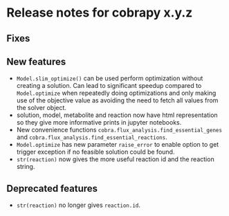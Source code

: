 # Release notes for cobrapy x.y.z

## Fixes

## New features

- `Model.slim_optimize()` can be used perform optimization without
  creating a solution. Can lead to significant speedup compared to
  `Model.optimize` when repeatedly doing optimizations and only making
  use of the objective value as avoiding the need to fetch all values
  from the solver object.
- solution, model, metabolite and reaction now have html
  representation so they give more informative prints in jupyter
  notebooks.
- New convenience functions `cobra.flux_analysis.find_essential_genes` and
  `cobra.flux_analysis.find_essential_reactions`.
- `Model.optimize` has new parameter `raise_error` to enable option to
  get trigger exception if no feasible solution could be found.
- `str(reaction)` now gives the more useful reaction id and the
  reaction string.

## Deprecated features

- `str(reaction)` no longer gives `reaction.id`.
